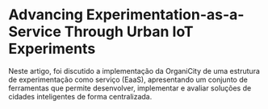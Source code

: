 # Advancing Experimentation-as-a-Service Through Urban IoT Experiments

Neste artigo, foi discutido a implementação da OrganiCity de uma estrutura de experimentação como serviço (EaaS), apresentando um conjunto de ferramentas que permite desenvolver, implementar e avaliar soluções de cidades inteligentes de forma centralizada.